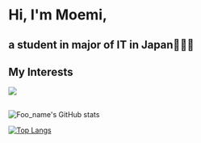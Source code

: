 # Hi, I'm Moemi,
## a student in major of IT in Japan👩🏻‍💻

## My Interests

<img src="https://skillicons.dev/icons?i=html,css,js,typescript,java,python,ruby,spring,firebase,react,flutter,dart,mysql,postgresql" />

##
![Foo_name's GitHub stats](https://github-readme-stats.vercel.app/api?username=moemi0625&show_icons=true&theme=vue-dark)

[![Top Langs](https://github-readme-stats.vercel.app/api/top-langs/?username=moemi0625&layout=compact&theme=vue-dark)](https://github.com/anuraghazra/github-readme-stats)

